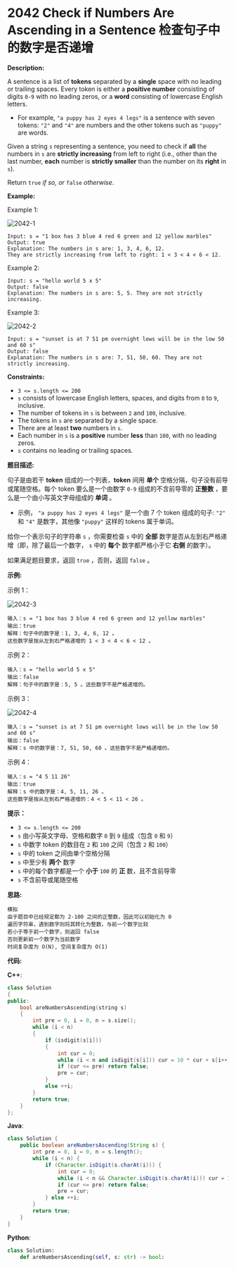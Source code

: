 # 2042 Check if Numbers Are Ascending in a Sentence 检查句子中的数字是否递增

__Description:__

A sentence is a list of __tokens__ separated by a __single__ space with no leading or trailing spaces. Every token is either a __positive number__ consisting of digits `0-9` with no leading zeros, or a __word__ consisting of lowercase English letters.

- For example, `"a puppy has 2 eyes 4 legs"` is a sentence with seven tokens: `"2"` and `"4"` are numbers and the other tokens such as `"puppy"` are words.

Given a string `s` representing a sentence, you need to check if __all__ the numbers in `s` are __strictly increasing__ from left to right (i.e., other than the last number, __each__ number is __strictly smaller__ than the number on its __right__ in `s`).

Return `true` _if so, or_ `false` _otherwise_.

__Example:__

Example 1:

![2042-1](https://assets.leetcode.com/uploads/2021/09/30/example1.png)

```text
Input: s = "1 box has 3 blue 4 red 6 green and 12 yellow marbles"
Output: true
Explanation: The numbers in s are: 1, 3, 4, 6, 12.
They are strictly increasing from left to right: 1 < 3 < 4 < 6 < 12.
```

Example 2:

```text
Input: s = "hello world 5 x 5"
Output: false
Explanation: The numbers in s are: 5, 5. They are not strictly increasing.
```

Example 3:

![2042-2](https://assets.leetcode.com/uploads/2021/09/30/example3.png)

```text
Input: s = "sunset is at 7 51 pm overnight lows will be in the low 50 and 60 s"
Output: false
Explanation: The numbers in s are: 7, 51, 50, 60. They are not strictly increasing.
```

__Constraints:__

- `3 <= s.length <= 200`
- `s` consists of lowercase English letters, spaces, and digits from `0` to `9`, inclusive.
- The number of tokens in `s` is between `2` and `100`, inclusive.
- The tokens in `s` are separated by a single space.
- There are at least __two__ numbers in `s`.
- Each number in `s` is a __positive__ number __less__ than `100`, with no leading zeros.
- `s` contains no leading or trailing spaces.

__题目描述:__

句子是由若干 __token__ 组成的一个列表，__token__ 间用 __单个__ 空格分隔，句子没有前导或尾随空格。每个 token 要么是一个由数字 `0-9` 组成的不含前导零的 __正整数__ ，要么是一个由小写英文字母组成的 __单词__ 。

- 示例， `"a puppy has 2 eyes 4 legs"` 是一个由 7 个 token 组成的句子: `"2"` 和 `"4"` 是数字，其他像 `"puppy"` 这样的 tokens 属于单词。

给你一个表示句子的字符串 `s` ，你需要检查 `s` 中的 __全部__ 数字是否从左到右严格递增（即，除了最后一个数字， `s` 中的 __每个__ 数字都严格小于它 __右侧__ 的数字）。

如果满足题目要求，返回 `true` ，否则，返回 `false` 。

__示例:__

示例 1：

![2042-3](https://assets.leetcode.com/uploads/2021/09/30/example1.png)

```text
输入：s = "1 box has 3 blue 4 red 6 green and 12 yellow marbles"
输出：true
解释：句子中的数字是：1, 3, 4, 6, 12 。
这些数字是按从左到右严格递增的 1 < 3 < 4 < 6 < 12 。
```

示例 2：

```text
输入：s = "hello world 5 x 5"
输出：false
解释：句子中的数字是：5, 5 。这些数字不是严格递增的。
```

示例 3：

![2042-4](https://assets.leetcode.com/uploads/2021/09/30/example3.png)

```text
输入：s = "sunset is at 7 51 pm overnight lows will be in the low 50 and 60 s"
输出：false
解释：s 中的数字是：7, 51, 50, 60 。这些数字不是严格递增的。
```

示例 4：

```text
输入：s = "4 5 11 26"
输出：true
解释：s 中的数字是：4, 5, 11, 26 。
这些数字是按从左到右严格递增的：4 < 5 < 11 < 26 。
```

__提示：__

- `3 <= s.length <= 200`
- `s` 由小写英文字母、空格和数字 `0` 到 `9` 组成（包含 `0` 和 `9`）
- `s` 中数字 token 的数目在 `2` 和 `100` 之间（包含 `2` 和 `100`）
- `s` 中的 token 之间由单个空格分隔
- `s` 中至少有 __两个__ 数字
- `s` 中的每个数字都是一个 __小于__ `100` 的 __正__ 数，且不含前导零
- `s` 不含前导或尾随空格

__思路:__

```text
模拟
由于题目中已经规定都为 2-100 之间的正整数，因此可以初始化为 0
遍历字符串，遇到数字则将其转化为整数，与前一个数字比较
若小于等于前一个数字，则返回 false
否则更新前一个数字为当前数字
时间复杂度为 O(N), 空间复杂度为 O(1)
```

__代码:__

__C++__:

```C++
class Solution 
{
public:
    bool areNumbersAscending(string s) 
    {
        int pre = 0, i = 0, n = s.size();
        while (i < n) 
        {
            if (isdigit(s[i])) 
            {
                int cur = 0;
                while (i < n and isdigit(s[i])) cur = 10 * cur + s[i++] - '0';
                if (cur <= pre) return false;
                pre = cur;
            } 
            else ++i;
        }
        return true;
    }
};
```

__Java__:

```Java
class Solution {
    public boolean areNumbersAscending(String s) {
        int pre = 0, i = 0, n = s.length();
        while (i < n) {
            if (Character.isDigit(s.charAt(i))) {
                int cur = 0;
                while (i < n && Character.isDigit(s.charAt(i))) cur = 10 * cur + s.charAt(i++) - '0';
                if (cur <= pre) return false;
                pre = cur;
            } else ++i;
        }
        return true;
    }
}
```

__Python__:

```Python
class Solution:
    def areNumbersAscending(self, s: str) -> bool:
```
